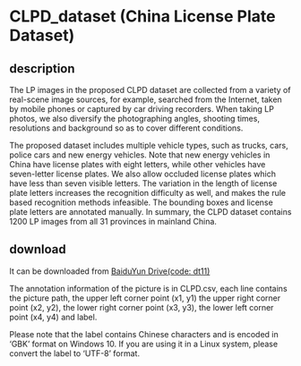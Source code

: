# CLPD_dataset (China License Plate Dataset)

## description

The LP images in the proposed CLPD dataset are collected from a variety of real-scene image sources, for example, searched from the Internet, taken by mobile phones or captured by car driving recorders. When taking LP photos, we also diversify the photographing angles, shooting times, resolutions and background so as to cover different conditions.


The proposed dataset includes multiple vehicle types, such as trucks, cars, police cars and new energy vehicles.
Note that new energy vehicles in China have license plates with eight letters, while other vehicles have seven-letter license plates. We also allow occluded license plates which have less than seven visible letters. The variation in the length of license plate letters increases the recognition difficulty as well, and makes the rule based recognition methods infeasible. 
The bounding boxes and license plate letters are annotated manually. 
In summary, the CLPD dataset contains 1200 LP images from all 31 provinces in mainland China. 
## download
It can be downloaded from  [BaiduYun Drive(code: dt11)](https://pan.baidu.com/s/1iqEucjhfKXbB0tdduRz8xA )


The annotation information of the picture is in CLPD.csv, each line contains the picture path, the upper left corner point (x1, y1) the upper right corner point (x2, y2), the lower right corner point (x3, y3), the lower left corner point (x4, y4) and label.


Please note that the label contains Chinese characters and is encoded in ‘GBK’ format on Windows 10. If you are using it in a Linux system, please convert the label to ‘UTF-8’ format.


